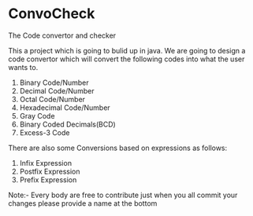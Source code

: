 # ConvoCheck
The Code convertor and checker

This a project which is going to bulid up in java.
We are going to design a code convertor which will convert the following codes into what the user wants to.
1) Binary Code/Number
2) Decimal Code/Number
3) Octal Code/Number
4) Hexadecimal Code/Number
5) Gray Code
6) Binary Coded Decimals(BCD)
7) Excess-3 Code

There are also some Conversions based on expressions as follows:
1) Infix Expression
2) Postfix Expression
3) Prefix Expression

Note:- Every body are free to contribute just when you all commit your changes please provide a name at the bottom